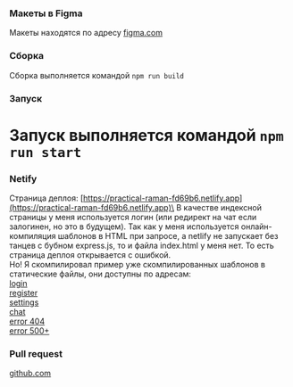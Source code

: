 ### Макеты в Figma
Макеты находятся по адресу [figma.com](https://www.figma.com/file/FgFe7Pvmq0waQkndGPYIRN/Chat?node-id=0%3A1) 

### Сборка
Сборка выполняется командой `npm run build`

### Запуск
Запуск выполняется командой `npm run start`
=======
### Netify
Страница деплоя: [https://practical-raman-fd69b6.netlify.app](https://practical-raman-fd69b6.netlify.app)\
В качестве индексной страницы у меня используется логин (или редирект на чат если залогинен, но это в будущем). Так как у меня используется онлайн-компиляция шаблонов в HTML при запросе, а netlify не запускает без танцев с бубном express.js, то и файла index.html у меня нет. То есть страница деплоя открывается с ошибкой. \
Но! Я скомпилировал пример уже скомпилированных шаблонов в статические файлы, они доступны по адресам:\
[login](https://practical-raman-fd69b6.netlify.app/pages/examples/login.html) \
[register](https://practical-raman-fd69b6.netlify.app/pages/examples/register.html) \
[settings](https://practical-raman-fd69b6.netlify.app/pages/examples/settings.html) \
[chat](https://practical-raman-fd69b6.netlify.app/pages/examples/chat.html) \
[error 404](https://practical-raman-fd69b6.netlify.app/pages/examples/error_404.html) \
[error 500+](https://practical-raman-fd69b6.netlify.app/pages/examples/error_500_and_more.html)

### Pull request
[github.com](https://github.com/radio-goodbye/middle.messenger.praktikum.yandex/pull/2) 
